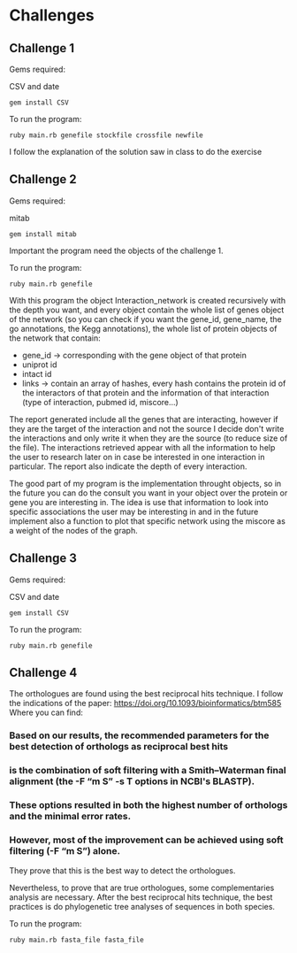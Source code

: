 # Challenges

## Challenge 1
Gems required: 

CSV and date 

``gem install CSV``

To run the program: 

``ruby main.rb genefile stockfile crossfile newfile``

I follow the explanation of the solution saw in class to do the exercise

## Challenge 2

Gems required:

mitab

``gem install mitab``


Important the program need the objects of the challenge 1.

To run the program: 

``ruby main.rb genefile ``

With this program the object Interaction_network is created recursively with the depth you want, and every object contain the whole list of genes object of the network (so you can check if you want the gene_id, gene_name, the go annotations, the Kegg annotations), the whole list of protein objects of the network that contain: 

- gene_id -> corresponding with the gene object of that protein
- uniprot id
- intact id
- links -> contain an array of hashes, every hash contains the protein id of the interactors of that protein and the information of that interaction (type of interaction, pubmed id, miscore...)


The report generated include all the genes that are interacting, however if they are the target of the interaction and not the source I decide don't write the interactions and only write it when they are the source (to reduce size of the file). The interactions retrieved appear with all the information to help the user to research later on in case be interested in one interaction in particular. The report also indicate the depth of every interaction.


The good part of my program is the implementation throught objects, so in the future you can do the consult you want in your object over the protein or gene you are interesting in. 
The idea is use that information to look into specific associations the user may be interesting in and in the future implement also a function to plot that specific network using the miscore as a weight of the nodes of the graph. 





## Challenge 3
Gems required: 

CSV and date 

``gem install CSV``

To run the program: 

``ruby main.rb genefile ``

## Challenge 4 

The orthologues are found using the best reciprocal hits technique. I follow the indications of the paper: https://doi.org/10.1093/bioinformatics/btm585
Where you can find:
  ### Based on our results, the recommended parameters for the best detection of orthologs as reciprocal best hits
  ### is the combination of soft filtering with a Smith–Waterman final alignment (the -F “m S” -s T options in NCBI's BLASTP).
  ### These options resulted in both the highest number of orthologs and the minimal error rates.
  ### However, most of the improvement can be achieved using soft filtering (-F “m S”) alone.
They prove that this is the best way to detect the orthologues. 

Nevertheless, to prove that are true orthologues, some complementaries analysis are necessary. After the best reciprocal hits technique, the best practices is do phylogenetic tree analyses of sequences in both species.

To run the program:

``ruby main.rb fasta_file fasta_file``
